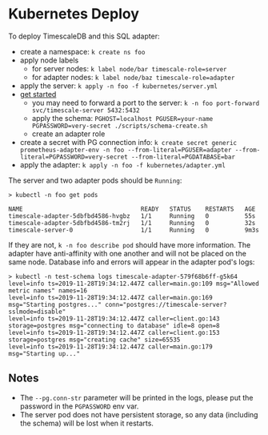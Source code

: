# Kubernetes Deploy

To deploy TimescaleDB and this SQL adapter:

- create a namespace: `k create ns foo`
- apply node labels
  - for server nodes: `k label node/bar timescale-role=server`
  - for adapter nodes: `k label node/baz timescale-role=adapter`
- apply the server: `k apply -n foo -f kubernetes/server.yml`
- [get started](../README.md#getting-started)
  - you may need to forward a port to the server: `k -n foo port-forward svc/timescale-server 5432:5432`
  - apply the schema: `PGHOST=localhost PGUSER=your-name PGPASSWORD=very-secret ./scripts/schema-create.sh`
  - create an adapter role
- create a secret with PG connection info:
  `k create secret generic prometheus-adapter-env -n foo --from-literal=PGUSER=adapter --from-literal=PGPASSWORD=very-secret --from-literal=PGDATABASE=bar`
- apply the adapter: `k apply -n foo -f kubernetes/adapter.yml`

The server and two adapter pods should be `Running`:

```shell
> kubectl -n foo get pods

NAME                                 READY   STATUS    RESTARTS   AGE
timescale-adapter-5dbfbd4586-hvgbz   1/1     Running   0          55s
timescale-adapter-5dbfbd4586-tm2rj   1/1     Running   0          32s
timescale-server-0                   1/1     Running   0          9m3s
```

If they are not, `k -n foo describe pod` should have more information. The adapter have anti-affinity with one
another and will not be placed on the same node. Database info and errors will appear in the adapter pod's logs:

```shell
> kubectl -n test-schema logs timescale-adapter-579f68b6ff-g5k64
level=info ts=2019-11-28T19:34:12.447Z caller=main.go:109 msg="Allowed metric names" names=16
level=info ts=2019-11-28T19:34:12.447Z caller=main.go:169 msg="Starting postgres..." conn="postgres://timescale-server?sslmode=disable"
level=info ts=2019-11-28T19:34:12.447Z caller=client.go:143 storage=postgres msg="connecting to database" idle=8 open=8
level=info ts=2019-11-28T19:34:12.447Z caller=client.go:153 storage=postgres msg="creating cache" size=65535
level=info ts=2019-11-28T19:34:12.447Z caller=main.go:179 msg="Starting up..."
```

## Notes

- The `--pg.conn-str` parameter will be printed in the logs, please put the password in the `PGPASSWORD` env var.
- The server pod does not have persistent storage, so any data (including the schema) will be lost when it restarts.
